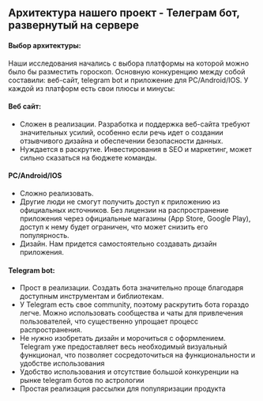 ## Архитектура нашего проект - Телеграм бот, развернутый на сервере
#### Выбор архитектуры:
Наши исследования начались с выбора платформы на которой можно было бы разместить гороскоп. Основную конкуренцию между собой составили: веб-сайт, telegram bot и приложение для PC/Android/IOS. У каждой из платформ есть свои плюсы и минусы:

#### Веб сайт:
-  Сложен в реализации. Разработка и поддержка веб-сайта требуют значительных усилий, особенно если речь идет о создании отзывчивого дизайна и обеспечении безопасности данных.
-  Нуждается в раскрутке. Инвестирования в SEO и маркетинг, может сильно сказаться на бюджете команды. 

#### PC/Android/IOS
-  Сложно реализовать.
-  Другие люди не смогут получить доступ к приложению из официальных источников. Без лицензии на распространение приложения через официальные магазины (App Store, Google Play), доступ к нему будет ограничен, что может снизить его популярность.
-  Дизайн. Нам придется самостоятельно создавать дизайн приложения.  

#### Telegram bot:
-  Прост в реализации. Создать бота значительно проще благодаря доступным инструментам и библиотекам.
-  У Telegram есть свое community, поэтому раскрутить бота гораздо легче. Можно использовать сообщества и чаты для привлечения пользователей, что существенно упрощает процесс распространения.
-  Не нужно изобретать дизайн и морочиться с оформлением. Telegram уже предоставляет весь необходимый визуальный функционал, что позволяет сосредоточиться на функциональности и удобстве использования
-  Удобство использования и отсутствие большой конкуренции на рынке telegram ботов по астрологии
-  Простая реализация рассылки для популяризации продукта